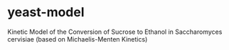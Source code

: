 # yeast-model

Kinetic Model of the Conversion of Sucrose to Ethanol in Saccharomyces cervisiae
(based on Michaelis-Menten Kinetics)
